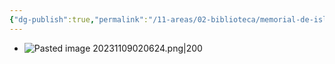```yaml
---
{"dg-publish":true,"permalink":"/11-areas/02-biblioteca/memorial-de-isla-negra/","noteIcon":""}
---
```


- ![Pasted image 20231109020624.png|200](/img/user/11%20%C3%81reas%20%E2%9A%99/02%20Biblioteca/%F0%9F%92%BE%20Adjuntos/Pasted%20image%2020231109020624.png)